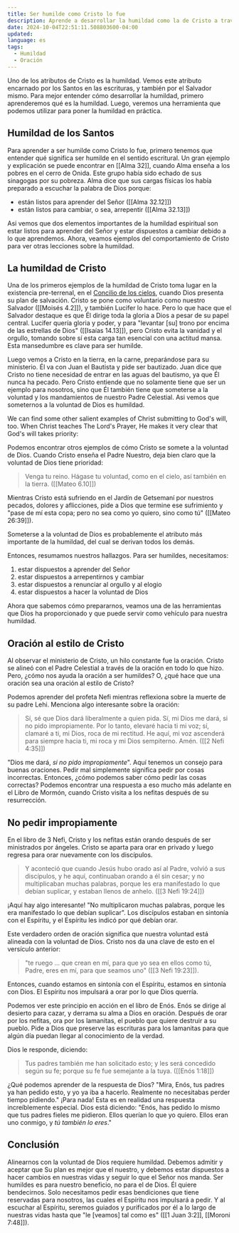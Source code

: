 ```yaml
---
title: Ser humilde como Cristo lo fue
description: Aprende a desarrollar la humildad como la de Cristo a través de ejemplos escriturales y el poder de la oración.
date: 2024-10-04T22:51:11.508803600-04:00
updated:
language: es
tags:
  - Humildad
  - Oración
---
```


Uno de los atributos de Cristo es la humildad. Vemos este atributo encarnado por los Santos en las escrituras, y también por el Salvador mismo. Para mejor entender cómo desarrollar la humildad, primero aprenderemos qué es la humildad. Luego, veremos una herramienta que podemos utilizar para poner la humildad en práctica.

## Humildad de los Santos
Para aprender a ser humilde como Cristo lo fue, primero tenemos que entender qué significa ser humilde en el sentido escritural. Un gran ejemplo y explicación se puede encontrar en [[Alma 32]], cuando Alma enseña a los pobres en el cerro de Onida. Este grupo había sido echado de sus sinagogas por su pobreza. Alma dice que sus cargas físicas los había preparado a escuchar la palabra de Dios porque:
- están listos para aprender del Señor ([[Alma 32.12]])
- están listos para cambiar, o sea, arrepentir ([[Alma 32.13]])

Asi vemos que dos elementos importantes de la humildad espiritual son estar listos para aprender del Señor y estar dispuestos a cambiar debido a lo que aprendemos. Ahora, veamos ejemplos del comportamiento de Cristo para ver otras lecciones sobre la humildad.

## La humildad de Cristo
Una de los primeros ejemplos de la humildad de Cristo toma lugar en la existencia pre-terrenal, en el [Concilio de los cielos](https://www.churchofjesuschrist.org/study/manual/gospel-topics/council-in-heaven?lang=spa), cuando Dios presenta su plan de salvación. Cristo se pone como voluntario como nuestro Salvador ([[Moisés 4.2]]), y también Lucifer lo hace. Pero lo que hace que el Salvador destaque es que Él dirige toda la gloria a Dios a pesar de su papel central. Lucifer quería gloria y poder, y para "levantar [su] trono por encima de las estrellas de Dios" ([[Isaías 14.13]]), pero Cristo evita la vanidad y el orgullo, tomando sobre sí esta carga tan esencial con una actitud mansa. Esta mansedumbre es clave para ser humilde.

Luego vemos a Cristo en la tierra, en la carne, preparándose para su ministerio. Él va con Juan el Bautista y pide ser bautizado. Juan dice que Cristo no tiene necesidad de entrar en las aguas del bautismo, ya que Él nunca ha pecado. Pero Cristo entiende que no solamente tiene que ser un ejemplo para nosotros, sino que Él también tiene que someterse a la voluntad y los mandamientos de nuestro Padre Celestial. Asi vemos que someternos a la voluntad de Dios es humildad.

We can find some other salient examples of Christ submitting to God's will, too. When Christ teaches The Lord's Prayer, He makes it very clear that God's will takes priority:

Podemos encontrar otros ejemplos de cómo Cristo se somete a la voluntad de Dios. Cuando Cristo enseña el Padre Nuestro, deja bien claro que la voluntad de Dios tiene prioridad:

> Venga tu reino. Hágase tu voluntad, como en el cielo, así también en la tierra. ([[Mateo 6.10]])

Mientras Cristo está sufriendo en el Jardín de Getsemaní por nuestros pecados, dolores y aflicciones, pide a Dios que termine ese sufrimiento y "pase de mí esta copa; pero no sea como yo quiero, sino como tú" ([[Mateo 26:39]]).

Someterse a la voluntad de Dios es probablemente el atributo más importante de la humildad, del cual se derivan todos los demás.

Entonces, resumamos nuestros hallazgos. Para ser humildes, necesitamos:

1. estar dispuestos a aprender del Señor
2. estar dispuestos a arrepentirnos y cambiar
3. estar dispuestos a renunciar al orgullo y al elogio
4. estar dispuestos a hacer la voluntad de Dios

Ahora que sabemos cómo prepararnos, veamos una de las herramientas que Dios ha proporcionado y que puede servir como vehículo para nuestra humildad.

## Oración al estilo de Cristo
Al observar el ministerio de Cristo, un hilo constante fue la oración. Cristo se alineó con el Padre Celestial a través de la oración en todo lo que hizo. Pero, ¿cómo nos ayuda la oración a ser humildes? O, ¿qué hace que una oración sea una oración al estilo de Cristo?

Podemos aprender del profeta Nefi mientras reflexiona sobre la muerte de su padre Lehi. Menciona algo interesante sobre la oración:

> Sí, sé que Dios dará liberalmente a quien pida. Sí, mi Dios me dará, si no pido impropiamente. Por lo tanto, elevaré hacia ti mi voz; sí, clamaré a ti, mi Dios, roca de mi rectitud. He aquí, mi voz ascenderá para siempre hacia ti, mi roca y mi Dios sempiterno. Amén. ([[2 Nefi 4:35]])

"Dios me dará, _si no pido impropiamente_". Aquí tenemos un consejo para buenas oraciones. Pedir mal simplemente significa pedir por cosas incorrectas. Entonces, ¿cómo podemos saber cómo pedir las cosas correctas? Podemos encontrar una respuesta a eso mucho más adelante en el Libro de Mormón, cuando Cristo visita a los nefitas después de su resurrección.

## No pedir impropiamente
En el libro de 3 Nefi, Cristo y los nefitas están orando después de ser ministrados por ángeles. Cristo se aparta para orar en privado y luego regresa para orar nuevamente con los discípulos.

> Y aconteció que cuando Jesús hubo orado así al Padre, volvió a sus discípulos, y he aquí, continuaban orando a él sin cesar; y no multiplicaban muchas palabras, porque les era manifestado lo que debían suplicar, y estaban llenos de anhelo. ([[3 Nefi 19:24]])

¡Aquí hay algo interesante! "No multiplicaron muchas palabras, porque les era manifestado lo que debían suplicar". Los discípulos estaban en sintonía con el Espíritu, y el Espíritu les indicó por qué debían orar.

Este verdadero orden de oración significa que nuestra voluntad está alineada con la voluntad de Dios. Cristo nos da una clave de esto en el versículo anterior:

> "te ruego ... que crean en mí, para que yo sea en ellos como tú, Padre, eres en mí, para que seamos uno" ([[3 Nefi 19:23]]).

Entonces, cuando estamos en sintonía con el Espíritu, estamos en sintonía con Dios. El Espíritu nos impulsará a orar por lo que Dios querría.

Podemos ver este principio en acción en el libro de Enós. Enós se dirige al desierto para cazar, y derrama su alma a Dios en oración. Después de orar por los nefitas, ora por los lamanitas, el pueblo que quiere destruir a su pueblo. Pide a Dios que preserve las escrituras para los lamanitas para que algún día puedan llegar al conocimiento de la verdad.

Dios le responde, diciendo:

> Tus padres también me han solicitado esto; y les será concedido según su fe; porque su fe fue semejante a la tuya. ([[Enós 1:18]])

¿Qué podemos aprender de la respuesta de Dios? "Mira, Enós, tus padres ya han pedido esto, y yo ya iba a hacerlo. Realmente no necesitabas perder tiempo pidiendo." ¡Para nada! Esta es en realidad una respuesta increíblemente especial. Dios está diciendo: "Enós, has pedido lo mismo que tus padres fieles me pidieron. Ellos querían lo que yo quiero. Ellos eran uno conmigo, y _tú también lo eres_."

## Conclusión

Alinearnos con la voluntad de Dios requiere humildad. Debemos admitir y aceptar que Su plan es mejor que el nuestro, y debemos estar dispuestos a hacer cambios en nuestras vidas y seguir lo que el Señor nos manda. Ser humildes es para nuestro beneficio, no para el de Dios. Él quiere bendecirnos. Solo necesitamos pedir esas bendiciones que tiene reservadas para nosotros, las cuales el Espíritu nos impulsará a pedir. Y al escuchar al Espíritu, seremos guiados y purificados por él a lo largo de nuestras vidas hasta que "le [veamos] tal como es" ([[1 Juan 3:2]], [[Moroni 7:48]]).
